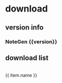 # download
## version info
<h3>NoteGen {{version}}</h3>

## download list
<br>
<div v-if="assets" v-for="(item, index) in assets.assets" :key="index">
  <a :href="item.browser_download_url">{{ item.name }}</a>
</div>

<script setup>
  import { getLatestRelease } from '../common.ts'
  import { ref } from 'vue'
  const assets = ref(null)
  const version =ref(null)
  getLatestRelease('codexu','note-gen').then(res =>{
    assets.value = res
    version.value =res.name
  })
</script>